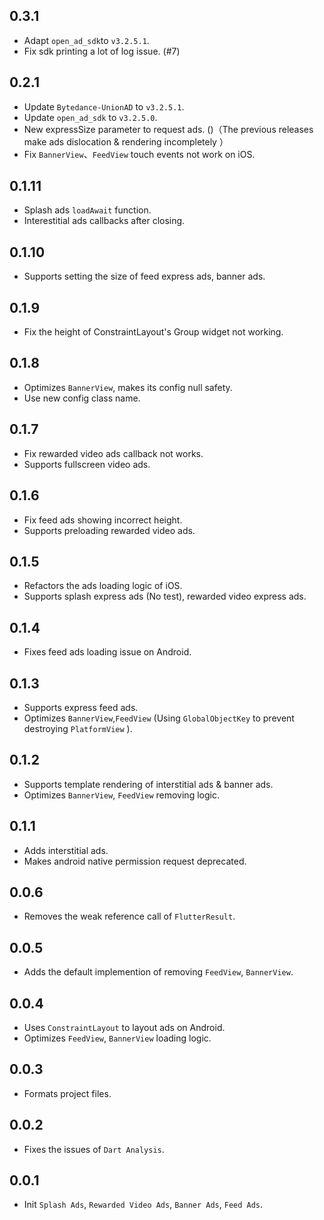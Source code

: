 ## 0.3.1

* Adapt `open_ad_sdk`to `v3.2.5.1`.
* Fix sdk printing a lot of log issue. (#7)

## 0.2.1

* Update `Bytedance-UnionAD` to `v3.2.5.1`.
* Update `open_ad_sdk` to `v3.2.5.0`.
* New expressSize parameter to request ads. ()（The previous releases make ads dislocation & rendering incompletely ）
* Fix `BannerView`、`FeedView`  touch events not work on iOS.

## 0.1.11

* Splash ads `loadAwait` function.
* Interestitial ads callbacks after closing.

## 0.1.10

* Supports setting the size of feed express ads, banner ads.

## 0.1.9

* Fix the height of ConstraintLayout's  Group widget not working.

## 0.1.8

* Optimizes `BannerView`, makes its config null safety.
* Use new config class name.

## 0.1.7

* Fix rewarded video ads callback not works.
* Supports fullscreen video ads.

## 0.1.6

* Fix feed ads showing incorrect height.
* Supports preloading rewarded video ads.

## 0.1.5

* Refactors the ads loading logic of iOS.
* Supports splash express ads (No test), rewarded video express ads.

## 0.1.4

* Fixes feed ads loading issue on Android.

## 0.1.3

* Supports express feed ads.
* Optimizes `BannerView`,`FeedView` (Using `GlobalObjectKey` to prevent destroying `PlatformView` ).

## 0.1.2

* Supports template rendering of interstitial ads & banner ads.
* Optimizes `BannerView`, `FeedView` removing logic.

## 0.1.1

* Adds interstitial ads.
* Makes android native permission request deprecated.

## 0.0.6

* Removes the weak reference call of `FlutterResult`.


## 0.0.5

* Adds the default implemention of removing  `FeedView`, `BannerView`.


## 0.0.4

* Uses `ConstraintLayout`  to layout ads on Android.
* Optimizes `FeedView`, `BannerView`  loading logic.


## 0.0.3

* Formats project files.


## 0.0.2

* Fixes the issues of `Dart Analysis`.


## 0.0.1

* Init `Splash Ads`, `Rewarded Video Ads`, `Banner Ads`, `Feed Ads`.




